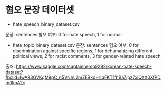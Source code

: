 # 혐오 문장 데이터셋

* hate_speech_binary_dataset.csv

문장: sentences
혐오 여부: 0 for hate speech, 1 for normal

* hate_topic_binary_dataset.csv
문장: sentences
혐오 여부: 0 for discrimination against specific regions, 1 for dehumanizing different political views, 2 for racist comments, 3 for gender-related hate speech


출처: <https://www.kaggle.com/captainnemo9292/korean-hate-speech-dataset?fbclid=IwAR3GVKqM9pC_n5VNhL2mZEBkdHrIqFKT1fhBa7jpz7xlQXX0XfPDm0lmA2c>
